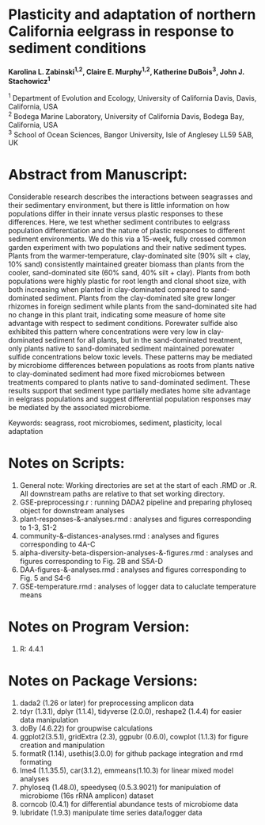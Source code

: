 # **Plasticity and adaptation of northern California eelgrass in response to sediment conditions**

**Karolina L. Zabinski<sup>1,2</sup>, Claire E. Murphy<sup>1,2</sup>, Katherine DuBois<sup>3</sup>, John J. Stachowicz<sup>1</sup>**    

<sup>1</sup> Department of Evolution and Ecology, University of California Davis, Davis, California, USA  
<sup>2</sup> Bodega Marine Laboratory, University of California Davis, Bodega Bay, California, USA  
<sup>3</sup> School of Ocean Sciences, Bangor University, Isle of Anglesey LL59 5AB, UK  

# Abstract from Manuscript:  
Considerable research describes the interactions between seagrasses and their sedimentary environment, but there is little information on how populations differ in their innate versus plastic responses to these differences. Here, we test whether sediment contributes to eelgrass population differentiation and the nature of plastic responses to different sediment environments. We do this via a 15-week, fully crossed common garden experiment with two populations and their native sediment types. Plants from the warmer-temperature, clay-dominated site (90% silt + clay, 10% sand) consistently maintained greater biomass than plants from the cooler, sand-dominated site (60% sand, 40% silt + clay). Plants from both populations were highly plastic for root length and clonal shoot size, with both increasing when planted in clay-dominated compared to sand-dominated sediment. Plants from the clay-dominated site grew longer rhizomes in foreign sediment while plants from the sand-dominated site had no change in this plant trait, indicating some measure of home site advantage with respect to sediment conditions. Porewater sulfide also exhibited this pattern where concentrations were very low in clay-dominated sediment for all plants, but in the sand-dominated treatment, only plants native to sand-dominated sediment maintained porewater sulfide concentrations below toxic levels. These patterns may be mediated by microbiome differences between populations as roots from plants native to clay-dominated sediment had more fixed microbiomes between treatments compared to plants native to sand-dominated sediment. These results support that sediment type partially mediates home site advantage in eelgrass populations and suggest differential population responses may be mediated by the associated microbiome.

Keywords: seagrass, root microbiomes, sediment, plasticity, local adaptation


# Notes on Scripts:  
1. General note: Working directories are set at the start of each .RMD or .R. All downstream paths are relative to that set working directory.
2. GSE-preprocessing.r : running DADA2 pipeline and preparing phyloseq object for downstream analyses
3. plant-responses-&-analyses.rmd : analyses and figures corresponding to 1-3, S1-2
4. community-&-distances-analyses.rmd : analyses and figures corresponding to 4A-C
5. alpha-diversity-beta-dispersion-analyses-&-figures.rmd : analyses and figures corresponding to Fig. 2B and S5A-D
6. DAA-figures-&-analyses.rmd : analyses and figures corresponding to Fig. 5 and S4-6
7. GSE-temperature.rmd : analyses of logger data to caluclate temperature means

# Notes on Program Version:  
1. R: 4.4.1

# Notes on Package Versions:  
1. dada2 (1.26 or later) for preprocessing amplicon data
2. tdyr (1.3.1), dplyr (1.1.4), tidyverse (2.0.0), reshape2 (1.4.4) for easier data manipulation
3. doBy (4.6.22) for groupwise calculations
4. ggplot2(3.5.1), gridExtra (2.3), ggpubr (0.6.0), cowplot (1.1.3) for figure creation and manipulation
5. formatR (1.14), usethis(3.0.0) for github package integration and rmd formating
6. lme4 (1.1.35.5), car(3.1.2), emmeans(1.10.3) for linear mixed model analyses
7. phyloseq (1.48.0), speedyseq (0.5.3.9021) for manipulation of microbiome (16s rRNA amplicon) dataset
8. corncob (0.4.1) for differential abundance tests of microbiome data
9. lubridate (1.9.3) manipulate time series data/logger data

